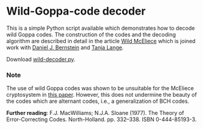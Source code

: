 # Wild-Goppa-code decoder

This is a simple Python script available which demonstrates how
to decode wild Goppa codes. The construction of the codes and the
decoding algorithm are described in detail in the article
[Wild McEliece](https://eprint.iacr.org/2010/410)
which is joined work with 
[Daniel J. Bernstein](https://eprint.iacr.org/2010/410)
and
[Tanja Lange](http://www.hyperelliptic.org/tanja/).

Download [wild-decoder.py](wild-decoder.py).

### Note
The use of wild Goppa codes was shown to be unsuitable for the
McEliece cryptosystem in 
[this paper](https://eprint.iacr.org/2014/112.pdf).
However, this does not undermine the beauty of the codes which
are alternant codes, i.e., a generalization of BCH
codes. 

**Further reading**: F.J. MacWilliams; N.J.A. Sloane (1977). The Theory of Error-Correcting Codes. North-Holland. pp. 332–338. ISBN 0-444-85193-3.
